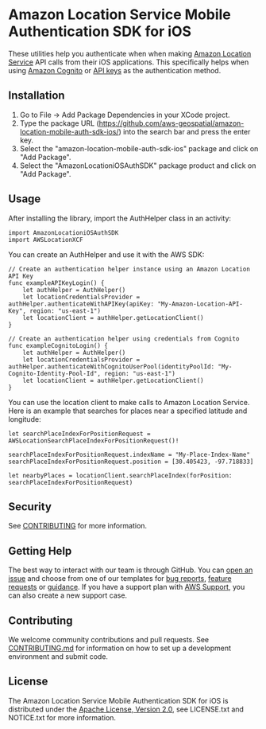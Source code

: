 # Amazon Location Service Mobile Authentication SDK for iOS

These utilities help you authenticate when when making [Amazon Location Service](https://aws.amazon.com/location/) API calls from their iOS applications. This specifically helps when using [Amazon Cognito](https://docs.aws.amazon.com/location/latest/developerguide/authenticating-using-cognito.html) or [API keys](https://docs.aws.amazon.com/location/latest/developerguide/using-apikeys.html) as the authentication method.

## Installation

1. Go to File -> Add Package Dependencies in your XCode project.
2. Type the package URL (https://github.com/aws-geospatial/amazon-location-mobile-auth-sdk-ios/) into the search bar and press the enter key. 
3. Select the "amazon-location-mobile-auth-sdk-ios" package and click on "Add Package".
4. Select the "AmazonLocationiOSAuthSDK" package product and click on "Add Package".

## Usage

After installing the library, import the AuthHelper class in an activity:

```
import AmazonLocationiOSAuthSDK
import AWSLocationXCF
```

You can create an AuthHelper and use it with the AWS SDK:

```
// Create an authentication helper instance using an Amazon Location API Key
func exampleAPIKeyLogin() {
    let authHelper = AuthHelper()
    let locationCredentialsProvider = authHelper.authenticateWithAPIKey(apiKey: "My-Amazon-Location-API-Key", region: "us-east-1")
    let locationClient = authHelper.getLocationClient()
}
```

```
// Create an authentication helper using credentials from Cognito
func exampleCognitoLogin() {
    let authHelper = AuthHelper()
    let locationCredentialsProvider = authHelper.authenticateWithCognitoUserPool(identityPoolId: "My-Cognito-Identity-Pool-Id", region: "us-east-1")
    let locationClient = authHelper.getLocationClient()
}
```

You can use the location client to make calls to Amazon Location Service. Here is an example that searches for places near a specified latitude and longitude:

```
let searchPlaceIndexForPositionRequest = AWSLocationSearchPlaceIndexForPositionRequest()!

searchPlaceIndexForPositionRequest.indexName = "My-Place-Index-Name"
searchPlaceIndexForPositionRequest.position = [30.405423, -97.718833]

let nearbyPlaces = locationClient.searchPlaceIndex(forPosition: searchPlaceIndexForPositionRequest)
```

## Security

See [CONTRIBUTING](CONTRIBUTING.md#security-issue-notifications) for more information.

## Getting Help

The best way to interact with our team is through GitHub.
You can [open an issue](https://github.com/aws-geospatial/amazon-location-mobile-auth-sdk-ios/issues/new/choose) and choose from one of our templates for
[bug reports](https://github.com/aws-geospatial/amazon-location-mobile-auth-sdk-ios/issues/new?assignees=&labels=bug%2C+needs-triage&template=---bug-report.md&title=),
[feature requests](https://github.com/aws-geospatial/amazon-location-mobile-auth-sdk-ios/issues/new?assignees=&labels=feature-request&template=---feature-request.md&title=)
or [guidance](https://github.com/aws-geospatial/amazon-location-mobile-auth-sdk-ios/issues/new?assignees=&labels=guidance%2C+needs-triage&template=---questions---help.md&title=).
If you have a support plan with [AWS Support](https://aws.amazon.com/premiumsupport/), you can also create a new support case.

## Contributing

We welcome community contributions and pull requests. See [CONTRIBUTING.md](https://github.com/aws-geospatial/amazon-location-mobile-auth-sdk-ios/blob/master/CONTRIBUTING.md) for information on how to set up a development environment and submit code.

## License

The Amazon Location Service Mobile Authentication SDK for iOS is distributed under the
[Apache License, Version 2.0](http://www.apache.org/licenses/LICENSE-2.0),
see LICENSE.txt and NOTICE.txt for more information.